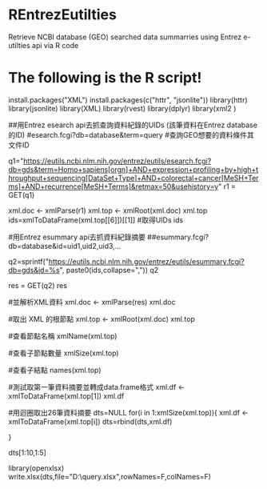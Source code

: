 # REntrezEutilties
Retrieve NCBI database (GEO) searched data summarries using Entrez e-utilties api via R code  


# The following is the  R script!

install.packages("XML")
install.packages(c("httr", "jsonlite"))
library(httr)
library(jsonlite)
library(XML)
library(rvest)
library(dplyr)
library(xml2 )

##用Entrez esearch api去抓查詢資料紀錄的UIDs (該筆資料在Entrez database的ID)
#esearch.fcgi?db=database&term=query
#查詢GEO想要的資料條件其文件ID

q1="https://eutils.ncbi.nlm.nih.gov/entrez/eutils/esearch.fcgi?db=gds&term=Homo+sapiens[orgn]+AND+expression+profiling+by+high+throughput+sequencing[DataSet+Type]+AND+colorectal+cancer[MeSH+Terms]+AND+recurrence[MeSH+Terms]&retmax=50&usehistory=y"
r1 = GET(q1)


xml.doc <- xmlParse(r1)
xml.top <- xmlRoot(xml.doc) 
xml.top
ids=xmlToDataFrame(xml.top[[6]])[[1]] #取得UIDs
ids

#用Entrez esummary api去抓資料紀錄摘要
##esummary.fcgi?db=database&id=uid1,uid2,uid3,...

q2=sprintf("https://eutils.ncbi.nlm.nih.gov/entrez/eutils/esummary.fcgi?db=gds&id=%s",
           paste0(ids,collapse=","))
q2

res = GET(q2)
res

#並解析XML資料
xml.doc <- xmlParse(res)
xml.doc

#取出 XML 的根節點
xml.top <- xmlRoot(xml.doc)
xml.top

#查看節點名稱
xmlName(xml.top)

#查看子節點數量
xmlSize(xml.top)

#查看子結點
names(xml.top)



#測試取第一筆資料摘要並轉成data.frame格式
xml.df <- xmlToDataFrame(xml.top[1])
xml.df

#用迴圈取出26筆資料摘要
dts=NULL
for(i in 1:xmlSize(xml.top)){
  xml.df <- xmlToDataFrame(xml.top[i])
  dts=rbind(dts,xml.df)
  
}

dts[1:10,1:5]

library(openxlsx)
write.xlsx(dts,file="D:\\query.xlsx",rowNames=F,colNames=F)



